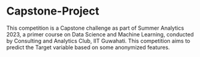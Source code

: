 # Capstone-Project
This competition is a Capstone challenge as part of Summer Analytics 2023, a primer course on Data Science and Machine Learning, conducted by Consulting and Analytics Club, IIT Guwahati.
This competition aims to predict the Target variable based on some anonymized features.

